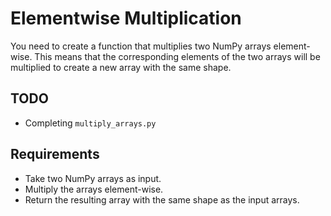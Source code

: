 # Elementwise Multiplication

You need to create a function that multiplies two NumPy arrays element-wise. This means that the corresponding elements of the two arrays will be multiplied to create a new array with the same shape.

## TODO

- Completing `multiply_arrays.py`

## Requirements

- Take two NumPy arrays as input.
- Multiply the arrays element-wise.
- Return the resulting array with the same shape as the input arrays.
